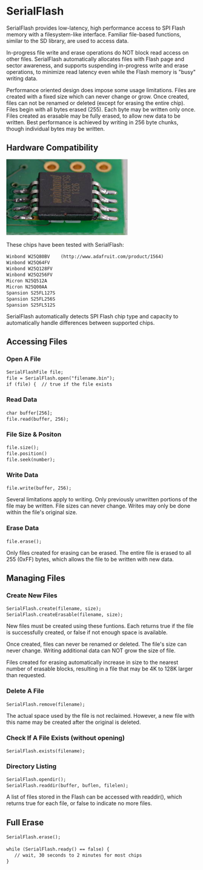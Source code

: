 # SerialFlash

SerialFlash provides low-latency, high performance access to SPI Flash memory with a filesystem-like interface.  Familiar file-based functions, similar to the SD library, are used to access data.

In-progress file write and erase operations do NOT block read access on other files.  SerialFlash automatically allocates files with Flash page and sector awareness, and supports suspending in-progress write and erase operations, to minimize read latency even while the Flash memory is "busy" writing data.

Performance oriented design does impose some usage limitations.  Files are created with a fixed size which can never change or grow.  Once created, files can not be renamed or deleted (except for erasing the entire chip).  Files begin with all bytes erased (255).  Each byte may be written only once.  Files created as erasable may be fully erased, to allow new data to be written.  Best performance is achieved by writing in 256 byte chunks, though individual bytes may be written.


## Hardware Compatibility

![W25Q128FV Chip](doc/w25q128fv.jpg)

These chips have been tested with SerialFlash:

    Winbond W25Q80BV    (http://www.adafruit.com/product/1564)
    Winbond W25Q64FV
    Winbond W25Q128FV
    Winbond W25Q256FV
    Micron N25Q512A
    Micron N25Q00AA
    Spansion S25FL127S
    Spansion S25FL256S
    Spansion S25FL512S

SerialFlash automatically detects SPI Flash chip type and capacity to automatically handle differences between supported chips.

## Accessing Files

### Open A File

    SerialFlashFile file;
    file = SerialFlash.open("filename.bin");
    if (file) {  // true if the file exists

### Read Data

    char buffer[256];
    file.read(buffer, 256);
    
### File Size & Positon

    file.size();
    file.position()
    file.seek(number);
    
### Write Data

    file.write(buffer, 256);
    
Several limitations apply to writing.  Only previously unwritten portions of the file may be written.  File sizes can never change.  Writes may only be done within the file's original size.

### Erase Data

    file.erase();
    
Only files created for erasing can be erased.  The entire file is erased to all 255 (0xFF) bytes, which allows the file to be written with new data.
    
## Managing Files

### Create New Files

    SerialFlash.create(filename, size);
    SerialFlash.createErasable(filename, size);
    
New files must be created using these funtions.  Each returns true if the file is successfully created, or false if not enough space is available.

Once created, files can never be renamed or deleted.  The file's size can never change.  Writing additional data can NOT grow the size of file.

Files created for erasing automatically increase in size to the nearest number of erasable blocks, resulting in a file that may be 4K to 128K larger than requested.

### Delete A File

    SerialFlash.remove(filename);

The actual space used by the file is not reclaimed.  However, a new file with this name may be created after the original is deleted.

### Check If A File Exists (without opening)

    SerialFlash.exists(filename);

### Directory Listing

    SerialFlash.opendir();
    SerialFlash.readdir(buffer, buflen, filelen);
    
A list of files stored in the Flash can be accessed with readdir(), which returns true for each file, or false to indicate no more files.

## Full Erase

    SerialFlash.erase();
    
    while (SerialFlash.ready() == false) {
       // wait, 30 seconds to 2 minutes for most chips
    }
